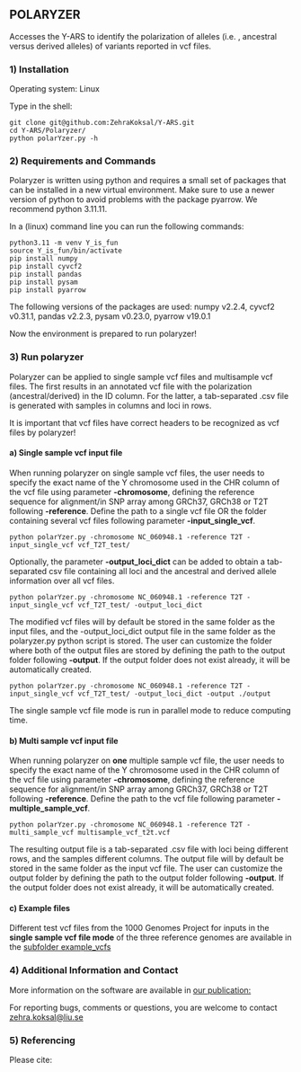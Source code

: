## POLARYZER
Accesses the Y-ARS to identify the polarization of alleles (i.e. , ancestral versus derived alleles) of variants reported in vcf files.


### 1) Installation
Operating system: Linux

Type in the shell:
```
git clone git@github.com:ZehraKoksal/Y-ARS.git
cd Y-ARS/Polaryzer/
python polarYzer.py -h
```



### 2) Requirements and Commands
Polaryzer is written using python and requires a small set of packages that can be installed in a new virtual environment. 
Make sure to use a newer version of python to avoid problems with the package pyarrow. We recommend python 3.11.11.

In a (linux) command line you can run the following commands:
```
python3.11 -m venv Y_is_fun
source Y_is_fun/bin/activate
pip install numpy
pip install cyvcf2
pip install pandas
pip install pysam
pip install pyarrow
```
The following versions of the packages are used:
numpy v2.2.4, cyvcf2 v0.31.1, pandas v2.2.3, pysam v0.23.0, pyarrow v19.0.1

Now the environment is prepared to run polaryzer!



### 3) Run polaryzer
Polaryzer can be applied to single sample vcf files and multisample vcf files. The first results in an annotated vcf file with the polarization (ancestral/derived) in the ID column. For the latter, a tab-separated .csv file is generated with samples in columns and loci in rows.

It is important that vcf files have correct headers to be recognized as vcf files by polaryzer!


#### a) Single sample vcf input file
When running polaryzer on single sample vcf files, the user needs to specify the exact name of the Y chromosome used in the CHR column of the vcf file using parameter **-chromosome**, defining the reference sequence for alignment/in SNP array among GRCh37, GRCh38 or T2T following **-reference**. Define the path to a single vcf file OR the folder containing several vcf files following parameter **-input_single_vcf**. 



```
python polarYzer.py -chromosome NC_060948.1 -reference T2T -input_single_vcf vcf_T2T_test/
```
Optionally, the parameter **-output_loci_dict** can be added to obtain a tab-separated csv file containing all loci and the ancestral and derived allele information over all vcf files.
```
python polarYzer.py -chromosome NC_060948.1 -reference T2T -input_single_vcf vcf_T2T_test/ -output_loci_dict
```

The modified vcf files will by default be stored in the same folder as the input files, and the -output_loci_dict output file in the same folder as the polaryzer.py python script is stored. The user can customize the folder where both of the output files are stored by defining the path to the output folder following **-output**. If the output folder does not exist already, it will be automatically created.

```
python polarYzer.py -chromosome NC_060948.1 -reference T2T -input_single_vcf vcf_T2T_test/ -output_loci_dict -output ./output
```


The single sample vcf file mode is run in parallel mode to reduce computing time.


#### b) Multi sample vcf input file
When running polaryzer on **one** multiple sample vcf file, the user needs to specify the exact name of the Y chromosome used in the CHR column of the vcf file using parameter **-chromosome**, defining the reference sequence for alignment/in SNP array among GRCh37, GRCh38 or T2T following **-reference**. Define the path to the vcf file following parameter **-multiple_sample_vcf**.
```
python polarYzer.py -chromosome NC_060948.1 -reference T2T -multi_sample_vcf multisample_vcf_t2t.vcf
```

The resulting output file is a tab-separated .csv file with loci being different rows, and the samples different columns. 
The output file will by default be stored in the same folder as the input vcf file. The user can customize the output folder by defining the path to the output folder following **-output**. If the output folder does not exist already, it will be automatically created.

#### c) Example files

Different test vcf files from the 1000 Genomes Project for inputs in the **single sample vcf file mode** of the three reference genomes are available in the [subfolder example_vcfs](https://github.com/ZehraKoksal/Y-ARS/tree/main/Polaryzer/example_vcfs)



### 4) Additional Information and Contact
More information on the software are available in [our publication:]()

For reporting bugs, comments or questions, you are welcome to contact zehra.koksal@liu.se



### 5) Referencing

Please cite: 



